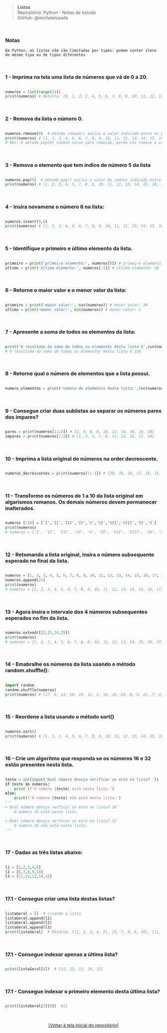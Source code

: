 > **Listas**  
> Repositório: Python - Notas de estudo     
> GitHub: @michelelozada
&nbsp;
     
&nbsp;  
### Notas
```
Em Python, as listas não são limitadas por tipos: podem conter itens do mesmo tipo ou de tipos diferentes

```

&nbsp; 

### 1 - Imprima na tela uma lista de números que vá de 0 a 20.
```py

numeros = list(range(21))
print(numeros) # Retorna: [0, 1, 2, 3, 4, 5, 6, 7, 8, 9, 10, 11, 12, 13, 14, 15, 16, 17, 18, 19, 20]
```

&nbsp;  

### 2 - Remova da lista o número 0.
```py

numeros.remove(0)  # método remove() exclui o valor indicado entre os parênteses
print(numeros) # [1, 2, 3, 4, 5, 6, 7, 8, 9, 10, 11, 12, 13, 14, 15, 16, 17, 18, 19, 20]
# Obs: O método pop(0) também serve para remoção, porém ele remove o conteúdo do indice indicado. Veja como seria o resultado.
```

&nbsp;  

### 3 - Remova o elemento que tem índice de número 5 da lista
```py

numeros.pop(5)  # método pop() exclui o valor do indice indicado entre os parênteses
print(numeros) # [1, 2, 3, 4, 5, 7, 8, 9, 10, 11, 12, 13, 14, 15, 16, 17, 18, 19, 20]
```

&nbsp;  

### 4 - Insira novamene o número 6 na lista:
```py

numeros.insert(5,6)
print(numeros) # [1, 2, 3, 4, 5, 6, 7, 8, 9, 10, 11, 12, 13, 14, 15, 16, 17, 18, 19, 20]
```

&nbsp;  

### 5 - Identifique o primeiro e último elemento da lista.
```py

primeiro = print('primeiro elemento:', numeros[0]) # primeiro elemento: 1
ultimo = print('último elemento:', numeros[-1]) # último elemento: 20
```

&nbsp;  

### 6 - Retorne o maior valor e o menor valor da lista:
```py

primeiro = print('maior valor:', max(numeros)) # maior valor: 20
ultimo = print('menor valor:', min(numeros)) # menor valor: 1
```

&nbsp;  

### 7 - Apresente a soma de todos os elementos da lista:
```py

print('O resultado da soma de todos os elementos desta lista é',sum(numeros))
# O resultado da soma de todos os elementos desta lista é 210
```

&nbsp;  


### 8 - Retorne qual o número de elementos que a lista possui.
```py

numero_elementos = print('número de elementos desta lista:',len(numeros)) # número de elementos desta lista: 20
```

&nbsp;  

### 9 - Consegue criar duas sublistas ao separar os números pares dos ímpares?
```py

pares = print(numeros[1::2]) # [2, 4, 6, 8, 10, 12, 14, 16, 18, 20]
impares = print(numeros[::2]) # [1, 3, 5, 7, 9, 11, 13, 15, 17, 19]
```

&nbsp;  

### 10 - Imprima a lista original de números na order decrescente.
```py

numeros_decrescentes = print(numeros[::-1]) # [20, 19, 18, 17, 16, 15, 14, 13, 12, 11, 10, 9, 8, 7, 6, 5, 4, 3, 2, 1]
```

&nbsp;  

### 11 - Transforme os números de 1 a 10 da lista original em algarismos romanos. Os demais números devem permanecer inalterados.
```py

numeros [:10] = ['I','II','III','IV','V','VI','VII','VIII','IX','X']
print(numeros)
# numeros = ['I', 'II', 'III', 'IV', 'V', 'VI', 'VII', 'VIII', 'IX', 'X', 11, 12, 13, 14, 15, 16, 17, 18, 19, 20]
```

&nbsp;  

### 12 - Retomando a lista original, insira o número subsequente esperado no final da lista.
```py

numeros = [1, 2, 3, 4, 5, 6, 7, 8, 9, 10, 11, 12, 13, 14, 15, 16, 17, 18, 19, 20]
numeros.append(21)
print(numeros)
# numeros = [1, 2, 3, 4, 5, 6, 7, 8, 9, 10, 11, 12, 13, 14, 15, 16, 17, 18, 19, 20, 21]
```

&nbsp;  

### 13 - Agora insira o intervalo dos 4 números subsequentes esperados no fim da lista.
```py

numeros.extend([22,23,24,25])
print(numeros)
# numeros = [1, 2, 3, 4, 5, 6, 7, 8, 9, 10, 11, 12, 13, 14, 15, 16, 17, 18, 19, 20, 21, 22, 23, 24, 25]

```

&nbsp;  

### 14 - Emabralhe os números da lista usando o método random.shuffle():
```py

import random
random.shuffle(numeros)
print(numeros) # [17, 6, 13, 10, 15, 11, 3, 16, 19, 23, 8, 2, 21, 7, 4, 14, 20, 12, 18, 9, 1, 5, 24, 25, 22]
```

&nbsp;  

### 15 - Reordene a lista usando o método sort()
```py

numeros.sort()
print(numeros) # [1, 2, 3, 4, 5, 6, 7, 8, 9, 10, 11, 12, 13, 14, 15, 16, 17, 18, 19, 20, 21, 22, 23, 24, 25]
```

&nbsp;  

### 16 - Crie um algoritmo que responda se os números 16 e 32 estão presentes nesta lista.
```py

teste = int(input('Qual número deseja verificar se está na lista? '))
if teste in numeros:
    print (f'O número {teste} está nesta lista.')
else:
    print(f'O número {teste} não está nesta lista.')
'''
> Qual número deseja verficar se está na lista? 16
    O número 16 está nesta lista.

> Qual número deseja verficar se está na lista? 32
    O número 32 não está nesta lista.
'''
```

&nbsp;  

### 17 - Dadas as três listas abaixo:
```py

l1 = [1,2,3,4,5]
l2 = [6,7,8,9,10]
l3 = [11,12,13,14,15]
```

&nbsp;  

### 17.1 - Consegue criar uma lista destas listas?
```py

listaGeral = []  # criando a lista
listaGeral.append(l1)
listaGeral.append(l2)
listaGeral.append(l3)
print(listaGeral)  # Retorna: [[1, 2, 3, 4, 5], [6, 7, 8, 9, 10], [11, 12, 13, 14, 15]]
```

&nbsp;  

### 17.1 - Consegue indexar apenas a última lista?
```py

print(listaGeral[2])  # [11, 12, 13, 14, 15]
```

&nbsp;  

### 17.1 - Consegue indexar o primeiro elemento desta última lista?
```py

print(listaGeral[2][0])  #11
```

&nbsp;

<div align="center">
<a href="https://github.com/michelelozada/Python-Study-Notes">[Voltar à tela inicial do repositório]</a>
</div>